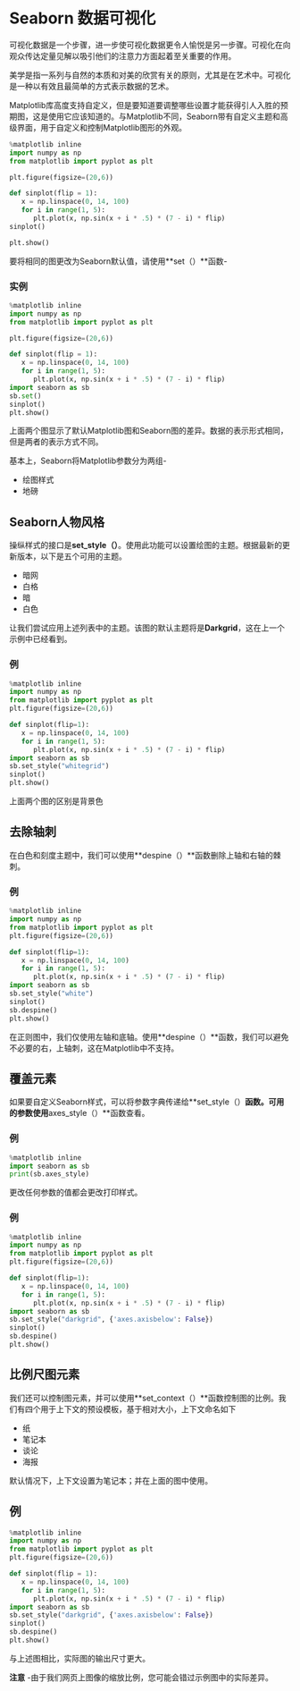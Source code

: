 # Seaborn 数据可视化

可视化数据是一个步骤，进一步使可视化数据更令人愉悦是另一步骤。可视化在向观众传达定量见解以吸引他们的注意力方面起着至关重要的作用。

美学是指一系列与自然的本质和对美的欣赏有关的原则，尤其是在艺术中。可视化是一种以有效且最简单的方式表示数据的艺术。

Matplotlib库高度支持自定义，但是要知道要调整哪些设置才能获得引人入胜的预期图，这是使用它应该知道的。与Matplotlib不同，Seaborn带有自定义主题和高级界面，用于自定义和控制Matplotlib图形的外观。

```python
%matplotlib inline
import numpy as np
from matplotlib import pyplot as plt

plt.figure(figsize=(20,6)) 

def sinplot(flip = 1):
   x = np.linspace(0, 14, 100)
   for i in range(1, 5): 
      plt.plot(x, np.sin(x + i * .5) * (7 - i) * flip)
sinplot()

plt.show()
```


要将相同的图更改为Seaborn默认值，请使用**set（）**函数-

### 实例

```python
%matplotlib inline
import numpy as np
from matplotlib import pyplot as plt

plt.figure(figsize=(20,6)) 

def sinplot(flip = 1):
   x = np.linspace(0, 14, 100)
   for i in range(1, 5):
      plt.plot(x, np.sin(x + i * .5) * (7 - i) * flip)
import seaborn as sb
sb.set()
sinplot()
plt.show()
```

上面两个图显示了默认Matplotlib图和Seaborn图的差异。数据的表示形式相同，但是两者的表示方式不同。

基本上，Seaborn将Matplotlib参数分为两组-

- 绘图样式
- 地磅

## Seaborn人物风格

操纵样式的接口是**set_style（）**。使用此功能可以设置绘图的主题。根据最新的更新版本，以下是五个可用的主题。

- 暗网
- 白格
- 暗
- 白色

让我们尝试应用上述列表中的主题。该图的默认主题将是**Darkgrid**，这在上一个示例中已经看到。

### 例

```python
%matplotlib inline
import numpy as np
from matplotlib import pyplot as plt
plt.figure(figsize=(20,6)) 

def sinplot(flip=1):
   x = np.linspace(0, 14, 100)
   for i in range(1, 5):
      plt.plot(x, np.sin(x + i * .5) * (7 - i) * flip)
import seaborn as sb
sb.set_style("whitegrid")
sinplot()
plt.show()
```



上面两个图的区别是背景色

## 去除轴刺

在白色和刻度主题中，我们可以使用**despine（）**函数删除上轴和右轴的棘刺。

### 例

```python
%matplotlib inline
import numpy as np
from matplotlib import pyplot as plt
plt.figure(figsize=(20,6)) 

def sinplot(flip=1):
   x = np.linspace(0, 14, 100)
   for i in range(1, 5):
      plt.plot(x, np.sin(x + i * .5) * (7 - i) * flip)
import seaborn as sb
sb.set_style("white")
sinplot()
sb.despine()
plt.show()
```


在正则图中，我们仅使用左轴和底轴。使用**despine（）**函数，我们可以避免不必要的右，上轴刺，这在Matplotlib中不支持。

## 覆盖元素

如果要自定义Seaborn样式，可以将参数字典传递给**set_style（）**函数。可用的参数使用**axes_style（）**函数查看。

### 例

```python
%matplotlib inline
import seaborn as sb
print(sb.axes_style)
```
更改任何参数的值都会更改打印样式。

### 例

```python
%matplotlib inline
import numpy as np
from matplotlib import pyplot as plt
plt.figure(figsize=(20,6))

def sinplot(flip=1):
   x = np.linspace(0, 14, 100)
   for i in range(1, 5):
      plt.plot(x, np.sin(x + i * .5) * (7 - i) * flip)
import seaborn as sb
sb.set_style("darkgrid", {'axes.axisbelow': False})
sinplot()
sb.despine()
plt.show()
```

## 比例尺图元素

我们还可以控制图元素，并可以使用**set_context（）**函数控制图的比例。我们有四个用于上下文的预设模板，基于相对大小，上下文命名如下

- 纸
- 笔记本
- 谈论
- 海报

默认情况下，上下文设置为笔记本；并在上面的图中使用。

## 例

```python
%matplotlib inline
import numpy as np
from matplotlib import pyplot as plt
plt.figure(figsize=(20,6))

def sinplot(flip = 1):
   x = np.linspace(0, 14, 100)
   for i in range(1, 5):
      plt.plot(x, np.sin(x + i * .5) * (7 - i) * flip)
import seaborn as sb
sb.set_style("darkgrid", {'axes.axisbelow': False})
sinplot()
sb.despine()
plt.show()
```


与上述图相比，实际图的输出尺寸更大。

**注意** -由于我们网页上图像的缩放比例，您可能会错过示例图中的实际差异。
<code class=gatsby-kernelname data-language=python></code>
